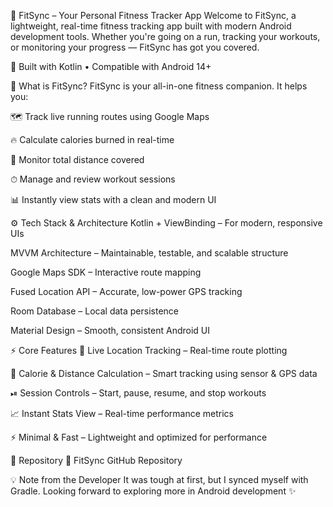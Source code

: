 🚀 FitSync – Your Personal Fitness Tracker App
Welcome to FitSync, a lightweight, real-time fitness tracking app built with modern Android development tools. Whether you're going on a run, tracking your workouts, or monitoring your progress — FitSync has got you covered.

📱 Built with Kotlin • Compatible with Android 14+

🌟 What is FitSync?
FitSync is your all-in-one fitness companion. It helps you:

🗺 Track live running routes using Google Maps

🔥 Calculate calories burned in real-time

📏 Monitor total distance covered

⏱ Manage and review workout sessions

📊 Instantly view stats with a clean and modern UI

⚙ Tech Stack & Architecture
Kotlin + ViewBinding – For modern, responsive UIs

MVVM Architecture – Maintainable, testable, and scalable structure

Google Maps SDK – Interactive route mapping

Fused Location API – Accurate, low-power GPS tracking

Room Database – Local data persistence

Material Design – Smooth, consistent Android UI

⚡ Core Features
📍 Live Location Tracking – Real-time route plotting

🔢 Calorie & Distance Calculation – Smart tracking using sensor & GPS data

⏯ Session Controls – Start, pause, resume, and stop workouts

📈 Instant Stats View – Real-time performance metrics

⚡ Minimal & Fast – Lightweight and optimized for performance

📎 Repository
🔗 FitSync GitHub Repository

💡 Note from the Developer
It was tough at first, but I synced myself with Gradle.
Looking forward to exploring more in Android development ✨

